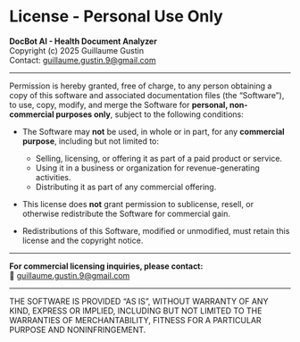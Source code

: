 # License - Personal Use Only

**DocBot AI - Health Document Analyzer**  
Copyright (c) 2025 Guillaume Gustin  
Contact: guillaume.gustin.9@gmail.com

---

Permission is hereby granted, free of charge, to any person obtaining a copy of this software and associated documentation files (the “Software”), to use, copy, modify, and merge the Software for **personal, non-commercial purposes only**, subject to the following conditions:

- The Software may **not** be used, in whole or in part, for any **commercial purpose**, including but not limited to:
  - Selling, licensing, or offering it as part of a paid product or service.
  - Using it in a business or organization for revenue-generating activities.
  - Distributing it as part of any commercial offering.

- This license does **not** grant permission to sublicense, resell, or otherwise redistribute the Software for commercial gain.

- Redistributions of this Software, modified or unmodified, must retain this license and the copyright notice.

---

**For commercial licensing inquiries, please contact:**  
📧 guillaume.gustin.9@gmail.com

---

THE SOFTWARE IS PROVIDED “AS IS”, WITHOUT WARRANTY OF ANY KIND, EXPRESS OR IMPLIED, INCLUDING BUT NOT LIMITED TO THE WARRANTIES OF MERCHANTABILITY, FITNESS FOR A PARTICULAR PURPOSE AND NONINFRINGEMENT.
